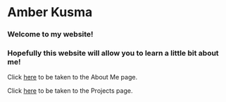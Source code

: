 

# Amber Kusma
### Welcome to my website!
### Hopefully this website will allow you to learn a little bit about me!



Click [here](./about) to be taken to the About Me page.


Click [here](./projects) to be taken to the Projects page.
